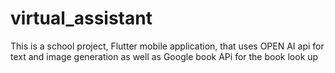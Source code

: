 # virtual_assistant
 This is a school project, Flutter mobile application, that uses OPEN AI api for text and image generation as well as Google book APi for the book look up
